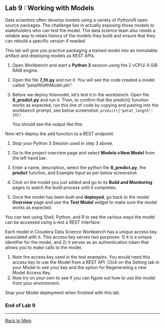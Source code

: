 ## Lab 9 : Working with Models

Data scientists often develop models using a variety of Python/R open source packages. The challenge lies in actually exposing those models to stakeholders who can test the model.  The data science team also needs a reliable way to retain history of the models they build and ensure that they can rebuild a specific version if needed

 This lab will give you practice packaging a trained model into an immutable artifact and deploying models as REST APIs.

 

1. Open Workbench and start a **Python 3** session using the 2 vCPU/ 4 GiB RAM engine.

2. Open the file **7_fit.py** and run it. You will see the code created a model called “petalWidthModel.pkl”:

3. Before we deploy thismodel, let’s test it in the workbench. Open file **8_predict.py** and run it. Then, to confirm that the predict() function works as expected, run this line of code by copying and pasting into
   the workbench prompt, see below screenshot: `predict({"petal_length": 19})`

   You should see the output like this:

Now let’s deploy the add function to a REST endpoint.

1. Stop your Python 3 Session used in step 3 above.
2. Go to the project overview page and select **Models->New Model** from the left hand bar.
3. Enter a name, description, select the python file **8_predict.py**, the **predict** function, and Example Input as per below screenshot: 

1. Click on the model you just added and go to its **Build and Monitoring** pages to watch the build process until it completes.
2. Once the model has been built and **deployed**, go back to the model **Overview** page and use the **Test Model** widget to make sure the model works as expected.

You can test using Shell, Python, and R to see the various ways the model can be accessed using a rest a REST interface: 

Each model in Cloudera Data Science Workbench has a unique access key associated with it. This access key serves two purposes: 1) it is a unique identifier for the model, and 2) it serves as an authentication token that allows you to make calls to the model.

1. Note the access key used in the test examples. You would need this access key to use the Model from a REST API. Click on the Setting tab in your Model to see your key and the option for Regenerating a new Model Access Key.
2. Now try on  your own to see if you can figure out how to use the model from your environment.

Stop your Model deployment when finished with this lab.

### End of Lab 9

------

[Back to Main](https://github.com/rajatrakesh/cdswlabs)